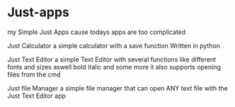 # Just-apps
my Simple Just Apps cause todays apps are too complicated

Just Calculator
a simple calculator with a save function Written in python

Just Text Editor
a simple Text Editor with several functions like different fonts and sizes aswell bold italic and some more it also supports opening files from the cmd

Just file Manager
a simple file manager that can open ANY text file with the Just Text Editor app
